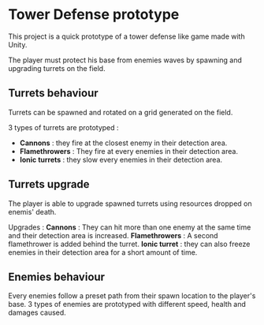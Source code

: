 # Tower Defense prototype

This project is a quick prototype of a tower defense like game made with Unity.

The player must protect his base from enemies waves by spawning and upgrading turrets on the field.

## Turrets behaviour

Turrets can be spawned and rotated on a grid generated on the field.

3 types of turrets are prototyped : 
* **Cannons** : they fire at the closest enemy in their detection area.
* **Flamethrowers** : They fire at every enemies in their detection area.
* **Ionic turrets** : they slow every enemies in their detection area.

## Turrets upgrade

The player is able to upgrade spawned turrets using resources dropped on enemis' death.

Upgrades : 
**Cannons** : They can hit more than one enemy at the same time and their detection area is increased.
**Flamethrowers** : A second flamethrower is added behind the turret.
**Ionic turret** : they can also freeze enemies in their detection area for a short amount of time.

## Enemies behaviour

Every enemies follow a preset path from their spawn location to the player's base. 
3 types of enemies are prototyped with different speed, health and damages caused.
